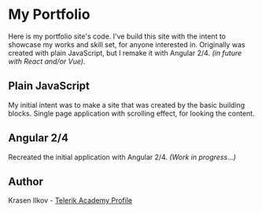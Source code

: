 # My Portfolio
Here is my portfolio site's code. I've build this site with the intent to showcase my works and skill set, for anyone interested in. Originally was created with plain JavaScript, but  I remake it with Angular 2/4. *(in future with React and/or Vue).*

## Plain JavaScript
My initial intent was to make a site that was created by the basic building blocks. Single page application with scrolling effect, for looking the content.

## Angular 2/4
Recreated the initial application with Angular 2/4. *(Work in progress...)*

## Author
 Krasen Ilkov - [Telerik Academy Profile](http://telerikacademy.com/Users/KraitynDeWas)